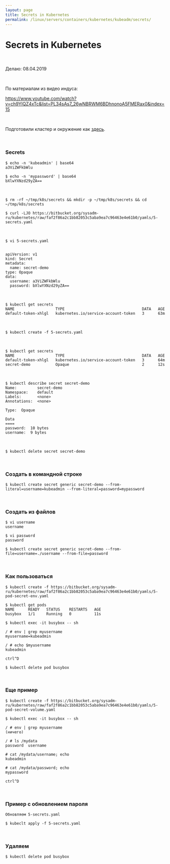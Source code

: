 ```yaml
---
layout: page
title: Secrets in Kubernetes
permalink: /linux/servers/containers/kubernetes/kubeadm/secrets/
---
```


# Secrets in Kubernetes

<br/>

Делаю: 08.04.2019

<br/>

По материалам из видео индуса:

https://www.youtube.com/watch?v=ch9YlQZ4xTc&list=PL34sAs7_26wNBRWM6BDhnonoA5FMERax0&index=15

<br/>

Подготовили кластер и окружение как <a href="/linux/servers/containers/kubernetes/kubeadm/prepared-cluster/">здесь</a>.

<br/>

### Secrets

    $ echo -n 'kubeadmin' | base64
    a3ViZWFkbWlu

    $ echo -n 'mypassword' | base64
    bXlwYXNzd29yZA==

<br/>

    $ rm -rf ~/tmp/k8s/secrets && mkdir -p ~/tmp/k8s/secrets && cd ~/tmp/k8s/secrets

    $ curl -LJO https://bitbucket.org/sysadm-ru/kubernetes/raw/faf2f86a2c1bb82053c5aba9ea7c96463e4e61b0/yamls/5-secrets.yaml

<br/>

    $ vi 5-secrets.yaml

```

apiVersion: v1
kind: Secret
metadata:
  name: secret-demo
type: Opaque
data:
  username: a3ViZWFkbWlu
  password: bXlwYXNzd29yZA==

```

<br/>

    $ kubectl get secrets
    NAME                  TYPE                                  DATA   AGE
    default-token-xhlgl   kubernetes.io/service-account-token   3      63m

<br/>

    $ kubectl create -f 5-secrets.yaml

<br/>

    $ kubectl get secrets
    NAME                  TYPE                                  DATA   AGE
    default-token-xhlgl   kubernetes.io/service-account-token   3      64m
    secret-demo           Opaque                                2      12s

<br/>

    $ kubectl describe secret secret-demo
    Name:         secret-demo
    Namespace:    default
    Labels:       <none>
    Annotations:  <none>

    Type:  Opaque

    Data
    ====
    password:  10 bytes
    username:  9 bytes

<br/>

    $ kubectl delete secret secret-demo

<br/>

### Создать в командной строке

    $ kubectl create secret generic secret-demo --from-literal=username=kubeadmin --from-literal=password=mypassword

<br/>

### Создать из файлов

    $ vi username
    username

    $ vi password
    password

    $ kubectl create secret generic secret-demo --from-file=username=./username --from-file=password

<br/>

### Как пользоваться

    $ kubectl create -f https://bitbucket.org/sysadm-ru/kubernetes/raw/faf2f86a2c1bb82053c5aba9ea7c96463e4e61b0/yamls/5-pod-secret-env.yaml

    $ kubectl get pods
    NAME      READY   STATUS    RESTARTS   AGE
    busybox   1/1     Running   0          11s

    $ kubectl exec -it busybox -- sh

    / # env | grep myusername
    myusername=kubeadmin

    / # echo $myusername
    kubeadmin

    ctrl^D

    $ kubectl delete pod busybox

<br/>

### Еще пример

    $ kubectl create -f https://bitbucket.org/sysadm-ru/kubernetes/raw/faf2f86a2c1bb82053c5aba9ea7c96463e4e61b0/yamls/5-pod-secret-volume.yaml

    $ kubectl exec -it busybox -- sh

    / # env | grep myusername
    (ничего)

    / # ls /mydata
    password  username

    # cat /mydata/username; echo
    kubeadmin

    # cat /mydata/password; echo
    mypassword

    ctrl^D

<br/>

### Пример с обновлением пароля

    Обновляем 5-secrets.yaml

    $ kubeclt apply -f 5-secrets.yaml

<br/>

### Удаляем

    $ kubectl delete pod busybox
